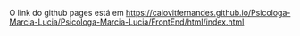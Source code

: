 O link do github pages está em https://caiovitfernandes.github.io/Psicologa-Marcia-Lucia/Psicologa-Marcia-Lucia/FrontEnd/html/index.html